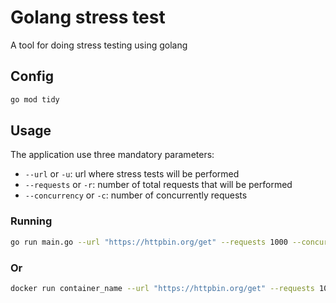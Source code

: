 # Golang stress test

A tool for doing stress testing using golang

## Config

```bash
go mod tidy
```

## Usage

The application use three mandatory parameters:
- `--url` or `-u`: url where stress tests will be performed
- `--requests` or `-r`: number of total requests that will be performed
- `--concurrency` or `-c`: number of concurrently requests

### Running

```bash
go run main.go --url "https://httpbin.org/get" --requests 1000 --concurrency 100
```
### Or
```bash
docker run container_name --url "https://httpbin.org/get" --requests 100 --concurrency 10
```